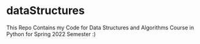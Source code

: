 # dataStructures
This Repo Contains my Code for Data Structures and Algorithms Course in Python for Spring 2022 Semester :)
